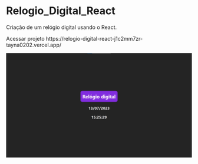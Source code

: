 # Relogio_Digital_React
Criação de um relógio digital usando o React.
<p>Acessar projeto https://relogio-digital-react-j1c2mm7zr-tayna0202.vercel.app/</p>
<img src="relogio.jpeg">
